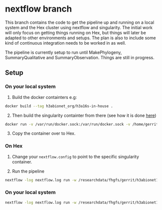 # nextflow branch

This branch contains the code to get the pipeline up and running on a local system and the Hex cluster using nextflow and singularity. The initial work will only focus on getting things running on Hex, but things will later be adapted to other environments and setups. The plan is also to include some kind of continuous integration needs to be worked in as well.

The pipeline is currently setup to run until MakePhylogeny, SummaryQualitative and SummaryObservation. Things are still in progress.

## Setup

### On your local system

1) Build the docker containters e.g:

```bash
docker build --tag h3abionet_org/h3a16s-in-house .
```

2) Then build the singularity containter from there (see how it is done [here](https://github.com/singularityware/docker2singularity))
```bash
docker run -v /var/run/docker.sock:/var/run/docker.sock -v /home/gerrit/scratch/h3abionet16S/singularity-containers/:/output --privileged -t --rm singularityware/docker2singularity h3abionet_org/h3a16s-in-house
```

3) Copy the container over to Hex.

### On Hex

1) Change your `nextflow.config` to point to the specific singularity container.

2) Run the pipeline

```bash
nextflow -log nextflow.log run -w /researchdata/fhgfs/gerrit/h3abionet16S/nextflow-workdir -c /home/gerrit/code/h3abionet16S/workflows-nf/nextflow.config.hex /home/gerrit/code/h3abionet16S/workflows-nf/main.nf -profile pbs
```

### On your local system
```bash
nextflow -log nextflow.log run -w /researchdata/fhgfs/gerrit/h3abionet16S/nextflow-workdir -c /home/gerrit/code/h3abionet16S/workflows-nf/nextflow.config.local /home/gerrit/code/h3abionet16S/workflows-nf/main.nf -profile local
```
